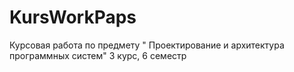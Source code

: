 # KursWorkPaps
Курсовая работа по предмету " Проектирование и архитектура программных систем" 3 курс, 6 семестр
